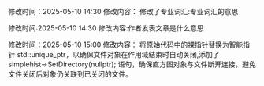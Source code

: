
修改时间：2025-05-10 14:30
修改内容：
修改了专业词汇:专业词汇的意思

修改时间:2025-05-10 14:30
修改内容:作者发表文章是什么意思


修改时间：2025-05-10 15:00
修改内容：
将原始代码中的裸指针替换为智能指针 std::unique_ptr，以确保文件对象在作用域结束时自动关闭,添加了 simplehist->SetDirectory(nullptr); 语句，确保直方图对象与文件断开连接，避免文件关闭后对象仍关联到已关闭的文件。